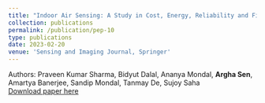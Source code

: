 ```yaml
---
title: "Indoor Air Sensing: A Study in Cost, Energy, Reliability and Fidelity in Sensing"
collection: publications
permalink: /publication/pep-10
type: publications
date: 2023-02-20
venue: 'Sensing and Imaging Journal, Springer'
---
```


Authors: Praveen Kumar Sharma, Bidyut Dalal, Ananya Mondal, <b>Argha Sen</b>, Amartya Banerjee, Sandip Mondal, Tanmay De, Sujoy Saha <br>
[Download paper here](/files/s11220-023-00412-x.pdf)
